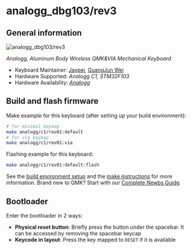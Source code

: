 # analogg_dbg103/rev3

## General information

![analogg_dbg103/rev3](https://imgur.com/dlwcDbS)

*Analogg, Aluminum Body Wireless QMK&VIA Mechanical Keyboard*

* Keyboard Maintainer: [Jaypei](https://github.com/jaypei), [GuangJun Wei](https://github.com/wgj600)
* Hardware Supported: *Analogg C1, STM32F103*
* Hardware Availability: *[Analogg](https://theanalogg.com)*

## Build and flash firmware

Make example for this keyboard (after setting up your build environment):

```sh
# for minimal keymap
make analogg/c1/rev01:default
# for via keymap
make analogg/c1/rev01:via
```

Flashing example for this keyboard:

```sh
make analogg/c1/rev01:default:flash
```

See the [build environment setup](https://docs.qmk.fm/#/getting_started_build_tools) and the [make instructions](https://docs.qmk.fm/#/getting_started_make_guide) for more information. Brand new to QMK? Start with our [Complete Newbs Guide](https://docs.qmk.fm/#/newbs).

## Bootloader

Enter the bootloader in 2 ways:

* **Physical reset button**: Briefly press the button under the spacebar. It can be accessed by removing the spacebar keycap
* **Keycode in layout**: Press the key mapped to `RESET` if it is available
